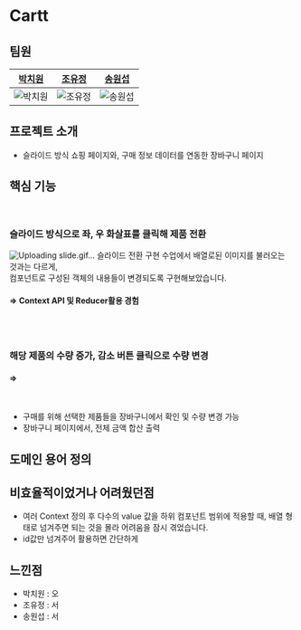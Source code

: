 # Cartt

## 팀원

|               [박치원](https://github.com/chich2)               |              [조유정](https://github.com/hellena345)               |             [송원섭](https://github.com/sws6641)              |
| :-------------------------------------------------------------: | :-------------------------------------------------------------: | :-------------------------------------------------------------: |
| ![박치원](https://avatars.githubusercontent.com/u/59588641?s=400&v=4) | ![조유정](https://avatars.githubusercontent.com/u/151507047?v=4) | ![송원섭](https://avatars.githubusercontent.com/u/43631736?v=4) |


## 프로젝트 소개

- 슬라이드 방식 쇼핑 페이지와,
  구매 정보 데이터를 연동한 장바구니 페이지


## 핵심 기능
<br/>

### 슬라이드 방식으로 좌, 우 화살표를 클릭해 제품 전환
![Uploading slide.gif…]()
슬라이드 전환 구현 수업에서 배열로된 이미지를 불러오는 것과는 다르게,
<br/>
컴포넌트로 구성된 객체의 내용들이 변경되도록 구현해보았습니다.
#### => Context API 및 Reducer활용 경험

<br/>
<br/>

### 해당 제품의 수량 증가, 감소 버튼 클릭으로 수량 변경

#### => 
<br/>

- 구매를 위해 선택한 제품들을 장바구니에서 확인 및 수량 변경 가능
- 장바구니 페이지에서, 전체 금액 합산 출력


## 도메인 용어 정의


## 비효율적이었거나 어려웠던점
- 여러 Context 정의 후 다수의 value 값을 하위 컴포넌트 범위에 적용할 때, 배열 형태로 넘겨주면 되는 것을 몰라 어려움을 잠시 겪었습니다.
- id값만 넘겨주어 활용하면 간단하게 


## 느낀점

- 박치원 : 오
- 조유정 : 서
- 송원섭 : 서
